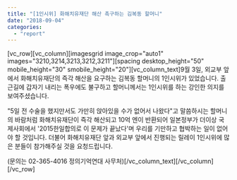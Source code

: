 ```yaml
---
title: "[1인시위] 화해치유재단 해산 촉구하는 김복동 할머니"
date: "2018-09-04"
categories: 
  - "report"
---
```


\[vc\_row\]\[vc\_column\]\[imagesgrid image\_crop="auto1" images="3210,3214,3213,3212,3211"\]\[spacing desktop\_height="50" mobile\_height="30" smobile\_height="20"\]\[vc\_column\_text\]9월 3일, 외교부 앞에서 화해치유재단의 즉각 해산을 요구하는 김복동 할머니의 1인시위가 있었습니다. 출근길에 갑자기 내리는 폭우에도 불구하고 할머니께서는 1인시위를 하는 강인한 의지를 보여주셨습니다.

"5일 전 수술을 했지만서도 가만히 앉아있을 수가 없어서 나왔다"고 말씀하시는 할머니의 바람처럼 화해치유재단이 즉각 해산되고 10억 엔이 반환되어 일본정부가 더이상 국제사회에서 '2015한일합의로 이 문제가 끝났다'며 우리를 기만하고 협박하는 일이 없어야 할 것입니다. 더불어 화해치유재단 앞과 외교부 앞에서 진행되는 릴레이 1인시위에 많은 분들이 참가해주실 것을 요청드립니다.

(문의는 02-365-4016 정의기억연대 사무처)\[/vc\_column\_text\]\[/vc\_column\]\[/vc\_row\]
